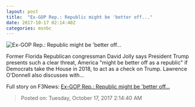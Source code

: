 ```yaml
---
layout: post
title:  "Ex-GOP Rep.: Republic might be 'better off..."
date: 2017-10-17 02:14:40Z
categories: msnbc
---
```


![Ex-GOP Rep.: Republic might be 'better off...](http://media1.s-nbcnews.com/j/MSNBC/Components/Video/201710/2017-10-17T02-19-33-8Z--1280x720.video_1067x600.jpg)

Former Florida Republican congressman David Jolly says President Trump presents such a clear threat, America "might be better off as a republic" if Democrats take the House in 2018, to act as a check on Trump. Lawrence O'Donnell also discusses with...


Full story on F3News: [Ex-GOP Rep.: Republic might be 'better off...](http://www.f3nws.com/n/cFxAc)

> Posted on: Tuesday, October 17, 2017 2:14:40 AM
